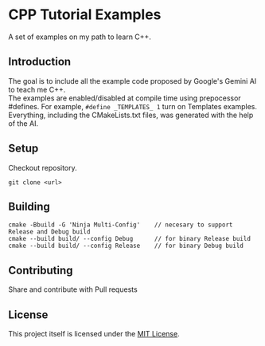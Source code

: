 # CPP Tutorial Examples

A set of examples on my path to learn C++.

## Introduction

The goal is to include all the example code proposed by Google's Gemini AI to teach me C++.\
The examples are enabled/disabled at compile time using prepocessor #defines. For example, `#define _TEMPLATES_ 1` turn on Templates examples.
Everything, including the CMakeLists.txt files, was generated with the help of the AI.

## Setup 

Checkout repository.
```console
git clone <url>
```

## Building

```console
cmake -Bbuild -G 'Ninja Multi-Config'    // necesary to support Release and Debug build
cmake --build build/ --config Debug      // for binary Release build
cmake --build build/ --config Release    // for binary Debug build
```

## Contributing
Share and contribute with Pull requests

## License

This project itself is licensed under the [MIT License](https://opensource.org/licenses/MIT).